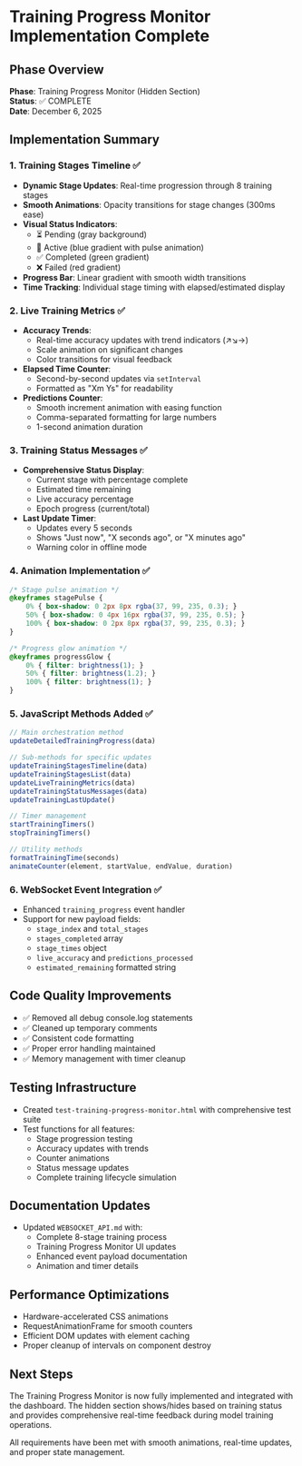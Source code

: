 # Training Progress Monitor Implementation Complete

## Phase Overview
**Phase**: Training Progress Monitor (Hidden Section)  
**Status**: ✅ COMPLETE  
**Date**: December 6, 2025  

## Implementation Summary

### 1. Training Stages Timeline ✅
- **Dynamic Stage Updates**: Real-time progression through 8 training stages
- **Smooth Animations**: Opacity transitions for stage changes (300ms ease)
- **Visual Status Indicators**: 
  - ⏳ Pending (gray background)
  - 🔄 Active (blue gradient with pulse animation)
  - ✅ Completed (green gradient)
  - ❌ Failed (red gradient)
- **Progress Bar**: Linear gradient with smooth width transitions
- **Time Tracking**: Individual stage timing with elapsed/estimated display

### 2. Live Training Metrics ✅
- **Accuracy Trends**: 
  - Real-time accuracy updates with trend indicators (↗️↘️→)
  - Scale animation on significant changes
  - Color transitions for visual feedback
- **Elapsed Time Counter**: 
  - Second-by-second updates via `setInterval`
  - Formatted as "Xm Ys" for readability
- **Predictions Counter**:
  - Smooth increment animation with easing function
  - Comma-separated formatting for large numbers
  - 1-second animation duration

### 3. Training Status Messages ✅
- **Comprehensive Status Display**:
  - Current stage with percentage complete
  - Estimated time remaining
  - Live accuracy percentage
  - Epoch progress (current/total)
- **Last Update Timer**:
  - Updates every 5 seconds
  - Shows "Just now", "X seconds ago", or "X minutes ago"
  - Warning color in offline mode

### 4. Animation Implementation ✅
```css
/* Stage pulse animation */
@keyframes stagePulse {
    0% { box-shadow: 0 2px 8px rgba(37, 99, 235, 0.3); }
    50% { box-shadow: 0 4px 16px rgba(37, 99, 235, 0.5); }
    100% { box-shadow: 0 2px 8px rgba(37, 99, 235, 0.3); }
}

/* Progress glow animation */
@keyframes progressGlow {
    0% { filter: brightness(1); }
    50% { filter: brightness(1.2); }
    100% { filter: brightness(1); }
}
```

### 5. JavaScript Methods Added ✅
```javascript
// Main orchestration method
updateDetailedTrainingProgress(data)

// Sub-methods for specific updates
updateTrainingStagesTimeline(data)
updateTrainingStagesList(data)
updateLiveTrainingMetrics(data)
updateTrainingStatusMessages(data)
updateTrainingLastUpdate()

// Timer management
startTrainingTimers()
stopTrainingTimers()

// Utility methods
formatTrainingTime(seconds)
animateCounter(element, startValue, endValue, duration)
```

### 6. WebSocket Event Integration ✅
- Enhanced `training_progress` event handler
- Support for new payload fields:
  - `stage_index` and `total_stages`
  - `stages_completed` array
  - `stage_times` object
  - `live_accuracy` and `predictions_processed`
  - `estimated_remaining` formatted string

## Code Quality Improvements
- ✅ Removed all debug console.log statements
- ✅ Cleaned up temporary comments
- ✅ Consistent code formatting
- ✅ Proper error handling maintained
- ✅ Memory management with timer cleanup

## Testing Infrastructure
- Created `test-training-progress-monitor.html` with comprehensive test suite
- Test functions for all features:
  - Stage progression testing
  - Accuracy updates with trends
  - Counter animations
  - Status message updates
  - Complete training lifecycle simulation

## Documentation Updates
- Updated `WEBSOCKET_API.md` with:
  - Complete 8-stage training process
  - Training Progress Monitor UI updates
  - Enhanced event payload documentation
  - Animation and timer details

## Performance Optimizations
- Hardware-accelerated CSS animations
- RequestAnimationFrame for smooth counters
- Efficient DOM updates with element caching
- Proper cleanup of intervals on component destroy

## Next Steps
The Training Progress Monitor is now fully implemented and integrated with the dashboard. The hidden section shows/hides based on training status and provides comprehensive real-time feedback during model training operations.

All requirements have been met with smooth animations, real-time updates, and proper state management.